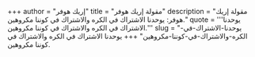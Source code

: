 +++
author = "إريك هوفر"
title = "مقولة إريك هوفر"
description = "مقولة إريك هوفر: يوحدنا الاشتراك في الكره والاشتراك في كوننا مكروهين."
quote = '''يوحدنا الاشتراك في الكره والاشتراك في كوننا مكروهين.'''
slug = "يوحدنا-الاشتراك-في-الكره-والاشتراك-في-كوننا-مكروهين"
+++
يوحدنا الاشتراك في الكره والاشتراك في كوننا مكروهين.
